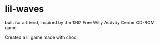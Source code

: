 # lil-waves
built for a friend, inspired by the 1997 Free Willy Activity Center CD-ROM game

Created a lil game made with choo.
